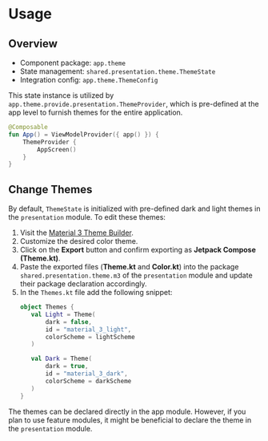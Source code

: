 # Usage

## Overview

- Component package: `app.theme`
- State management: `shared.presentation.theme.ThemeState`
- Integration config: `app.theme.ThemeConfig`

This state instance is utilized by `app.theme.provide.presentation.ThemeProvider`, which is pre-defined at the app level to furnish themes for the entire application.

```kotlin
@Composable
fun App() = ViewModelProvider({ app() }) {
    ThemeProvider {
        AppScreen()
    }
}
```

## Change Themes

By default, `ThemeState` is initialized with pre-defined dark and light themes in the `presentation` module. To edit these themes:

1. Visit the [Material 3 Theme Builder](https://m3.material.io/theme-builder#/custom).
2. Customize the desired color theme.
3. Click on the **Export** button and confirm exporting as **Jetpack Compose (Theme.kt)**.
4. Paste the exported files (**Theme.kt** and **Color.kt**) into the package `shared.presentation.theme.m3` of the `presentation` module and update their package declaration accordingly.
5. In the `Themes.kt` file add the following snippet:
   ```kotlin
   object Themes {
      val Light = Theme(
          dark = false,
          id = "material_3_light",
          colorScheme = lightScheme
      )

      val Dark = Theme(
          dark = true,
          id = "material_3_dark",
          colorScheme = darkScheme
      )
   }
   ```

The themes can be declared directly in the app module. However, if you plan to use feature modules, it might be beneficial to declare the theme in the `presentation` module.
